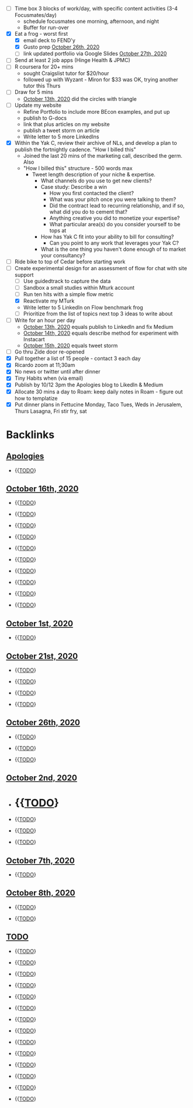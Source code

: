 - [ ] Time box 3 blocks of work/day, with specific content activities (3-4 Focusmates/day)
    - schedule focusmates one morning, afternoon, and night
    - Buffer for run-over
- [x] Eat a frog - worst first 
    - [x] email deck to FEND'y
    - [x] Gusto prep [October 26th, 2020](<October 26th, 2020.md>)
    - [ ] link updated portfolio via Google Slides [October 27th, 2020](<October 27th, 2020.md>)
- [ ] Send at least 2 job apps (Hinge Health & JPMC)
- [ ] R coursera for 20+ mins 
    - sought Craigslist tutor for $20/hour
    - followed up with Wyzant - Miron for $33 was OK, trying another tutor this Thurs
- [ ] Draw for 5 mins 
    - [October 13th, 2020](<October 13th, 2020.md>) did the circles with triangle
- [ ] Update my website 
    - Refine Portfolio to include more BEcon examples, and put up
    - publish to G-docs 
    - link that plus articles on my website
    - publish a tweet storm on article
    - Write letter to 5 more LinkedIns 
- [x] Within the Yak C, review their archive of NLs, and develop a plan to publish the fortnightly cadence. "How I billed this"
    - Joined the last 20 mins of the marketing call, described the germ. Also 
    - "How I billed this" structure - 500 words max
        - Tweet length description of your niche & expertise.
            - What channels do you use to get new clients?
            - Case study: Describe a win
                - How you first contacted the client?
                - What was your pitch once you were talking to them?
                - Did the contract lead to recurring relationship, and if so, what did you do to cement that?
                - Anything creative you did to monetize your expertise?
                - What particular area(s) do you consider yourself to be tops at
            - How has Yak C fit into your ability to bill for consulting?
                - Can you point to any work that leverages your Yak C?
            - What is the one thing you haven't done enough of to market your consultancy?
- [ ] Ride bike to top of Cedar before starting work
- [ ] Create experimental design for an assessment of flow for chat with site support  
    - [ ] Use guidedtrack to capture the data
    - [ ] Sandbox a small studies within Mturk account
    - [ ] Run ten hits with a simple flow metric
    - [x] Reactivate my MTurk
    - Write letter to 5 LinkedIn on Flow benchmark  frog
    - [ ] Prioritize from the list of topics next top 3 ideas to write about
- [ ] Write for an hour per day
    - [October 13th, 2020](<October 13th, 2020.md>) equals publish to LinkedIn and fix Medium
    - [October 14th, 2020](<October 14th, 2020.md>) equals describe method for experiment with Instacart
    - [October 15th, 2020](<October 15th, 2020.md>) equals tweet storm
- [ ] Go thru Zide door re-opened
- [x] Pull together a list of 15 people - contact 3 each day
- [x] Ricardo zoom at 11;30am
- [x] No news or twitter until after dinner
- [x] Tiny Habits when (via email) 
- [x] Publish by 10/12 3pm the Apologies blog to LikedIn & Medium
- [x] Allocate 30 mins a day to Roam: keep daily notes in Roam - figure out how to templatize
- [x] Put dinner plans in Fettucine Monday, Taco Tues,  Weds in Jerusalem, Thurs Lasagna, Fri stir fry, sat 

# Backlinks
## [Apologies](<Apologies.md>)
- {{[TODO](<TODO.md>)}

## [October 16th, 2020](<October 16th, 2020.md>)
- {{[TODO](<TODO.md>)}

- {{[TODO](<TODO.md>)}

- {{[TODO](<TODO.md>)}

- {{[TODO](<TODO.md>)}

- {{[TODO](<TODO.md>)}

- {{[TODO](<TODO.md>)}

- {{[TODO](<TODO.md>)}

- {{[TODO](<TODO.md>)}

- {{[TODO](<TODO.md>)}

- {{[TODO](<TODO.md>)}

## [October 1st, 2020](<October 1st, 2020.md>)
- {{[TODO](<TODO.md>)}

## [October 21st, 2020](<October 21st, 2020.md>)
- {{[TODO](<TODO.md>)}

- {{[TODO](<TODO.md>)}

- {{[TODO](<TODO.md>)}

- {{[TODO](<TODO.md>)}

## [October 26th, 2020](<October 26th, 2020.md>)
- {{[TODO](<TODO.md>)}

- {{[TODO](<TODO.md>)}

- {{[TODO](<TODO.md>)}

## [October 2nd, 2020](<October 2nd, 2020.md>)
- # {{[TODO](<TODO.md>)}

- {{[TODO](<TODO.md>)}

- {{[TODO](<TODO.md>)}

- {{[TODO](<TODO.md>)}

## [October 7th, 2020](<October 7th, 2020.md>)
- {{[TODO](<TODO.md>)}

## [October 8th, 2020](<October 8th, 2020.md>)
- {{[TODO](<TODO.md>)}

- {{[TODO](<TODO.md>)}

## [TODO](<TODO.md>)
- {{[TODO](<TODO.md>)}

- {{[TODO](<TODO.md>)}

- {{[TODO](<TODO.md>)}

- {{[TODO](<TODO.md>)}

- {{[TODO](<TODO.md>)}

- {{[TODO](<TODO.md>)}

- {{[TODO](<TODO.md>)}

- {{[TODO](<TODO.md>)}

- {{[TODO](<TODO.md>)}

- {{[TODO](<TODO.md>)}

- {{[TODO](<TODO.md>)}

- {{[TODO](<TODO.md>)}

- {{[TODO](<TODO.md>)}

- {{[TODO](<TODO.md>)}

